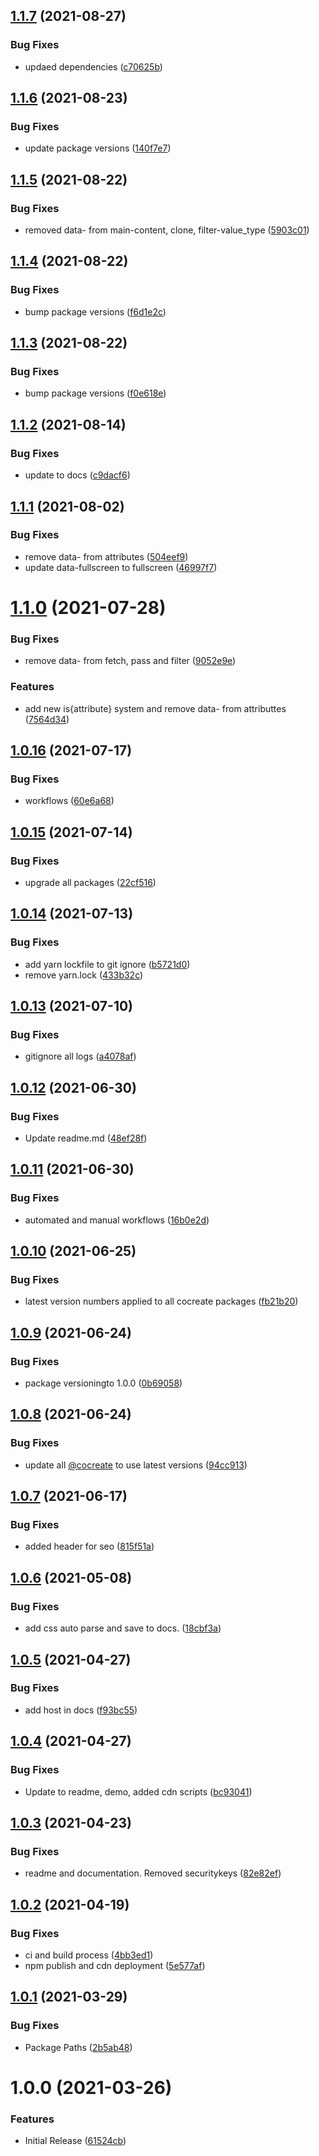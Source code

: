 ## [1.1.7](https://github.com/CoCreate-app/CoCreate-croppie/compare/v1.1.6...v1.1.7) (2021-08-27)


### Bug Fixes

* updaed dependencies ([c70625b](https://github.com/CoCreate-app/CoCreate-croppie/commit/c70625bd48a3cb31ef5bfbdf6467738ab19c37f5))

## [1.1.6](https://github.com/CoCreate-app/CoCreate-croppie/compare/v1.1.5...v1.1.6) (2021-08-23)


### Bug Fixes

* update package versions ([140f7e7](https://github.com/CoCreate-app/CoCreate-croppie/commit/140f7e7ffc6ae746cf39b290a66bfce0e64e283a))

## [1.1.5](https://github.com/CoCreate-app/CoCreate-croppie/compare/v1.1.4...v1.1.5) (2021-08-22)


### Bug Fixes

* removed data- from main-content, clone, filter-value_type ([5903c01](https://github.com/CoCreate-app/CoCreate-croppie/commit/5903c01831cbe064d146bf01a3868e5e6766f487))

## [1.1.4](https://github.com/CoCreate-app/CoCreate-croppie/compare/v1.1.3...v1.1.4) (2021-08-22)


### Bug Fixes

* bump package versions ([f6d1e2c](https://github.com/CoCreate-app/CoCreate-croppie/commit/f6d1e2c97ae720d3251a5d9a2d7d783fa04c1832))

## [1.1.3](https://github.com/CoCreate-app/CoCreate-croppie/compare/v1.1.2...v1.1.3) (2021-08-22)


### Bug Fixes

* bump package versions ([f0e618e](https://github.com/CoCreate-app/CoCreate-croppie/commit/f0e618e7263eefcd3d4abb56dd9232b8bc54a580))

## [1.1.2](https://github.com/CoCreate-app/CoCreate-croppie/compare/v1.1.1...v1.1.2) (2021-08-14)


### Bug Fixes

* update to  docs ([c9dacf6](https://github.com/CoCreate-app/CoCreate-croppie/commit/c9dacf6e38ad61eac9e8f49023adfc1ce9478201))

## [1.1.1](https://github.com/CoCreate-app/CoCreate-croppie/compare/v1.1.0...v1.1.1) (2021-08-02)


### Bug Fixes

* remove data- from attributes ([504eef9](https://github.com/CoCreate-app/CoCreate-croppie/commit/504eef97f5fac0cb73b1042120d275f438b64b36))
* update data-fullscreen to fullscreen ([46997f7](https://github.com/CoCreate-app/CoCreate-croppie/commit/46997f7c94c6c94281225b9f1849503626510d61))

# [1.1.0](https://github.com/CoCreate-app/CoCreate-croppie/compare/v1.0.16...v1.1.0) (2021-07-28)


### Bug Fixes

* remove data- from fetch, pass and filter ([9052e9e](https://github.com/CoCreate-app/CoCreate-croppie/commit/9052e9ee6fe896897d01790c377cf2c36b568471))


### Features

* add new is{attribute} system and remove data- from attributtes ([7564d34](https://github.com/CoCreate-app/CoCreate-croppie/commit/7564d349f516176adf7dd5b5d7c6090de8c6a0b6))

## [1.0.16](https://github.com/CoCreate-app/CoCreate-croppie/compare/v1.0.15...v1.0.16) (2021-07-17)


### Bug Fixes

* workflows ([60e6a68](https://github.com/CoCreate-app/CoCreate-croppie/commit/60e6a68e2ef4b63147ee71d322cfb05fca6491c7))

## [1.0.15](https://github.com/CoCreate-app/CoCreate-croppie/compare/v1.0.14...v1.0.15) (2021-07-14)


### Bug Fixes

* upgrade all packages ([22cf516](https://github.com/CoCreate-app/CoCreate-croppie/commit/22cf516879d4b8bff5237aa624202221b3f496cc))

## [1.0.14](https://github.com/CoCreate-app/CoCreate-croppie/compare/v1.0.13...v1.0.14) (2021-07-13)


### Bug Fixes

* add yarn lockfile to git ignore ([b5721d0](https://github.com/CoCreate-app/CoCreate-croppie/commit/b5721d0b6abcab07f87d62043a5e31e251cf50b8))
* remove yarn.lock ([433b32c](https://github.com/CoCreate-app/CoCreate-croppie/commit/433b32c0eda6025e8798e19d5e4d87eddec39a0f))

## [1.0.13](https://github.com/CoCreate-app/CoCreate-croppie/compare/v1.0.12...v1.0.13) (2021-07-10)


### Bug Fixes

* gitignore all logs ([a4078af](https://github.com/CoCreate-app/CoCreate-croppie/commit/a4078affa71b8629f62b371cb2675f2f947cdbb7))

## [1.0.12](https://github.com/CoCreate-app/CoCreate-croppie/compare/v1.0.11...v1.0.12) (2021-06-30)


### Bug Fixes

* Update readme.md ([48ef28f](https://github.com/CoCreate-app/CoCreate-croppie/commit/48ef28fcfe4c3e9f50eb5ca9005a76aae4063aeb))

## [1.0.11](https://github.com/CoCreate-app/CoCreate-croppie/compare/v1.0.10...v1.0.11) (2021-06-30)


### Bug Fixes

* automated and manual workflows ([16b0e2d](https://github.com/CoCreate-app/CoCreate-croppie/commit/16b0e2d8112cac34ea0686b16c36e80f8558c1c9))

## [1.0.10](https://github.com/CoCreate-app/CoCreate-croppie/compare/v1.0.9...v1.0.10) (2021-06-25)


### Bug Fixes

* latest version numbers applied to all cocreate packages ([fb21b20](https://github.com/CoCreate-app/CoCreate-croppie/commit/fb21b20bafd784cd11c710bbf68b314c89393fce))

## [1.0.9](https://github.com/CoCreate-app/CoCreate-croppie/compare/v1.0.8...v1.0.9) (2021-06-24)


### Bug Fixes

* package versioningto 1.0.0 ([0b69058](https://github.com/CoCreate-app/CoCreate-croppie/commit/0b69058fd851958f3cde6d032f5d783372b4886d))

## [1.0.8](https://github.com/CoCreate-app/CoCreate-croppie/compare/v1.0.7...v1.0.8) (2021-06-24)


### Bug Fixes

* update all [@cocreate](https://github.com/cocreate) to use latest versions ([94cc913](https://github.com/CoCreate-app/CoCreate-croppie/commit/94cc9139dc99269c7ceeeadff929eba663e4818d))

## [1.0.7](https://github.com/CoCreate-app/CoCreate-croppie/compare/v1.0.6...v1.0.7) (2021-06-17)


### Bug Fixes

* added header for seo ([815f51a](https://github.com/CoCreate-app/CoCreate-croppie/commit/815f51a96f8904a172ee6f58a3fe01bde0b93470))

## [1.0.6](https://github.com/CoCreate-app/CoCreate-croppie/compare/v1.0.5...v1.0.6) (2021-05-08)


### Bug Fixes

* add css auto parse and save to docs. ([18cbf3a](https://github.com/CoCreate-app/CoCreate-croppie/commit/18cbf3a59010e1fab726f6a6aba9a97853a1108b))

## [1.0.5](https://github.com/CoCreate-app/CoCreate-croppie/compare/v1.0.4...v1.0.5) (2021-04-27)


### Bug Fixes

* add host in docs ([f93bc55](https://github.com/CoCreate-app/CoCreate-croppie/commit/f93bc558bce407deb291271fc289517ac9293def))

## [1.0.4](https://github.com/CoCreate-app/CoCreate-croppie/compare/v1.0.3...v1.0.4) (2021-04-27)


### Bug Fixes

* Update to readme, demo, added cdn scripts ([bc93041](https://github.com/CoCreate-app/CoCreate-croppie/commit/bc93041e32c64b88bcb495ea68c0073dd8dab717))

## [1.0.3](https://github.com/CoCreate-app/CoCreate-croppie/compare/v1.0.2...v1.0.3) (2021-04-23)


### Bug Fixes

* readme and documentation. Removed securitykeys ([82e82ef](https://github.com/CoCreate-app/CoCreate-croppie/commit/82e82efd322c4e9c91967df5a5e62ed5fa673e2a))

## [1.0.2](https://github.com/CoCreate-app/CoCreate-croppie/compare/v1.0.1...v1.0.2) (2021-04-19)


### Bug Fixes

* ci and build process ([4bb3ed1](https://github.com/CoCreate-app/CoCreate-croppie/commit/4bb3ed15908aeed42c294606129f0e3ed5e1b9cd))
* npm publish and cdn deployment ([5e577af](https://github.com/CoCreate-app/CoCreate-croppie/commit/5e577af2251899335952970f4890d677f68a1bef))

## [1.0.1](https://github.com/CoCreate-app/CoCreate-croppie/compare/v1.0.0...v1.0.1) (2021-03-29)


### Bug Fixes

* Package Paths ([2b5ab48](https://github.com/CoCreate-app/CoCreate-croppie/commit/2b5ab48cc8e5a3b54fb2cc0331c45725024f5267))

# 1.0.0 (2021-03-26)


### Features

* Initial Release ([61524cb](https://github.com/CoCreate-app/CoCreate-croppie/commit/61524cb8d99800a996fa0ad6567dd6105d79a79b))
